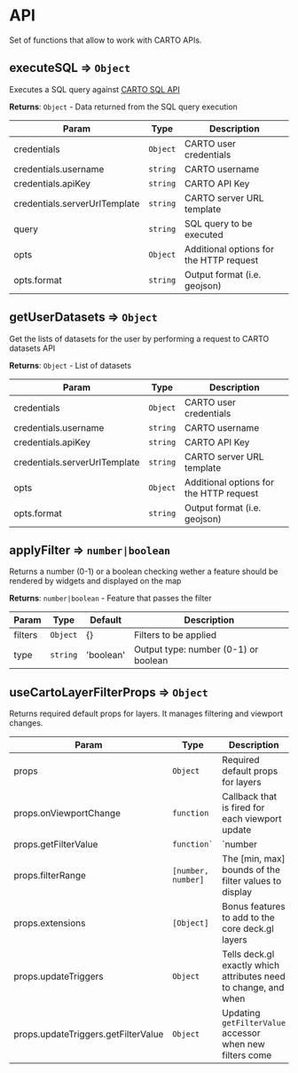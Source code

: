 # API

Set of functions that allow to work with CARTO APIs.
## executeSQL ⇒ <code>Object</code>
Executes a SQL query against [CARTO SQL API](https://carto.com/developers/sql-api/)

**Returns**: <code>Object</code> - Data returned from the SQL query execution  

| Param | Type | Description |
| --- | --- | --- |
| credentials | <code>Object</code> | CARTO user credentials |
| credentials.username | <code>string</code> | CARTO username |
| credentials.apiKey | <code>string</code> | CARTO API Key |
| credentials.serverUrlTemplate | <code>string</code> | CARTO server URL template |
| query | <code>string</code> | SQL query to be executed |
| opts | <code>Object</code> | Additional options for the HTTP request |
| opts.format | <code>string</code> | Output format (i.e. geojson) |

## getUserDatasets ⇒ <code>Object</code>
Get the lists of datasets for the user by performing a request to CARTO datasets API

**Returns**: <code>Object</code> - List of datasets  

| Param | Type | Description |
| --- | --- | --- |
| credentials | <code>Object</code> | CARTO user credentials |
| credentials.username | <code>string</code> | CARTO username |
| credentials.apiKey | <code>string</code> | CARTO API Key |
| credentials.serverUrlTemplate | <code>string</code> | CARTO server URL template |
| opts | <code>Object</code> | Additional options for the HTTP request |
| opts.format | <code>string</code> | Output format (i.e. geojson) |

## applyFilter ⇒ <code>number|boolean</code>
Returns a number (0-1) or a boolean checking wether a feature should be rendered by widgets and displayed on the map

**Returns**: <code>number|boolean</code> - Feature that passes the filter

| Param | Type | Default | Description |
| --- | --- | --- | --- |
| filters | <code>Object</code> | {} | Filters to be applied |
| type | <code>string</code> | 'boolean' | Output type: number (0-1) or boolean |

## useCartoLayerFilterProps ⇒ <code>Object</code>
Returns required default props for layers. It manages filtering and viewport changes.

| Param | Type | Description |
| --- | --- | --- |
| props | <code>Object</code> | Required default props for layers |
| props.onViewportChange | <code>function</code> | Callback that is fired for each viewport update |
| props.getFilterValue | <code>function`|`number</code> | Accessor to the filterable value of each data object |
| props.filterRange | <code>[number, number]</code> | The [min, max] bounds of the filter values to display |
| props.extensions | <code>[Object]</code> | Bonus features to add to the core deck.gl layers |
| props.updateTriggers | <code>Object</code> | Tells deck.gl exactly which attributes need to change, and when |
| props.updateTriggers.getFilterValue | <code>Object</code> | Updating `getFilterValue` accessor when new filters come |
